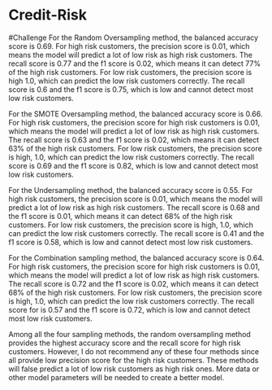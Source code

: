 # Credit-Risk
#Challenge
For the Random Oversampling method, the balanced accuracy score is 0.69. For high risk customers, the precision score is 0.01, which means the model will predict a lot of low risk as high risk customers. The recall score is 0.77 and the f1 score is 0.02, which means it can detect 77% of the high risk customers. For low risk customers, the precision score is high 1.0, which can predict the low risk customers correctly. The recall score is 0.6 and the f1 score is 0.75, which is low and cannot detect most low risk customers.

For the SMOTE Oversampling method, the balanced accuracy score is 0.66. For high risk customers, the precision score for high risk customers is 0.01, which means the model will predict a lot of low risk as high risk customers. The recall score is 0.63 and the f1 score is 0.02, which means it can detect 63% of the high risk customers. For low risk customers, the precision score is high, 1.0, which can predict the low risk customers correctly. The recall score is 0.69 and the f1 score is 0.82, which is low and cannot detect most low risk customers.

For the Undersampling method, the balanced accuracy score is 0.55. For high risk customers, the precision score is 0.01, which means the model will predict a lot of low risk as high risk customers. The recall score is 0.68 and the f1 score is 0.01, which means it can detect 68% of the high risk customers. For low risk customers, the precision score is high, 1.0, which can predict the low risk customers correctly. The recall score is 0.41 and the f1 score is 0.58, which is low and cannot detect most low risk customers.

For the Combination sampling method, the balanced accuracy score is 0.64. For high risk customers, the precision score for high risk customers is 0.01, which means the model will predict a lot of low risk as high risk customers. The recall score is 0.72 and the f1 score is 0.02, which means it can detect 68% of the high risk customers. For low risk customers, the precision score is high, 1.0, which can predict the low risk customers correctly. The recall score for is 0.57 and the f1 score is 0.72, which is low and cannot detect most low risk customers.

Among all the four sampling methods, the random oversampling method provides the highest accuracy score and the recall score for high risk customers. However, I do not recommend any of these four methods since all provide low precision score for the high risk customers. These methods will false predict a lot of low risk customers as high risk ones. More data or other model parameters will be needed to create a better model.

